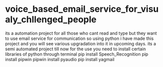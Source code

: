 # voice_based_email_service_for_visualy_chllenged_people
its a automation project for all those who cant read and type but they want to use email service for communication so using python i have made this project and you will see various upgradation into it in upcoming days. its a semi automated project till now for the use you need to install certain libraries of python through terminal pip install Speech_Recognition pip install pipwin pipwin install pyaudio pip install yagmail
